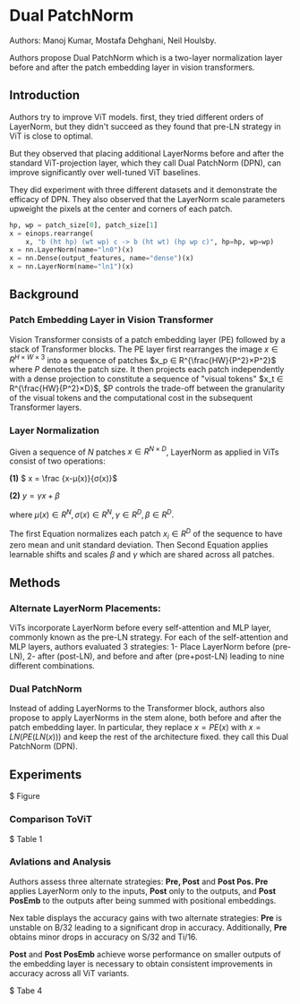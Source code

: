 # Dual PatchNorm

Authors: Manoj Kumar, Mostafa Dehghani, Neil Houlsby.

Authors propose Dual PatchNorm which is a two-layer normalization layer before and after the patch embedding layer in vision transformers.

## Introduction

Authors try to improve ViT models. first, they tried different orders of LayerNorm, but they didn't succeed as they found that pre-LN strategy in ViT is close to optimal.

But they observed that placing additional LayerNorms before and after the standard ViT-projection layer, which they call Dual PatchNorm (DPN), can improve significantly over well-tuned ViT baselines.

They did experiment with three different datasets and it demonstrate the efficacy of DPN. They also observed that the LayerNorm scale parameters upweight the pixels at the center and corners of each patch.

```python
hp, wp = patch_size[0], patch_size[1]
x = einops.rearrange(
	x, "b (ht hp) (wt wp) c -> b (ht wt) (hp wp c)", hp=hp, wp=wp)
x = nn.LayerNorm(name="ln0")(x)
x = nn.Dense(output_features, name="dense")(x)
x = nn.LayerNorm(name="ln1")(x)
```

## Background

### Patch Embedding Layer in Vision Transformer

Vision Transformer consists of a patch embedding layer (PE) followed by a stack of Transformer blocks. The PE layer first rearranges the image $x ∈ R^{H×W ×3}$  into a sequence of patches $x_p ∈ R^{\frac{HW}{P^2}×P^2}$ where $P$ denotes the patch size. It then projects each patch independently with a dense projection to constitute a sequence of "visual tokens" $x_t ∈ R^{\frac{HW}{P^2}×D}$, $P controls the trade-off between the granularity of the visual tokens and the computational cost in the subsequent Transformer layers.

### Layer Normalization

Given a sequence of $N$ patches $x ∈ R^{N ×D}$, LayerNorm as applied in ViTs consist of two operations:

**(1)**   $ x = \frac {x-µ(x)}{σ(x)}$

**(2)**   $y = γx + β$

where $µ(x) ∈ R^N , σ(x) ∈ R^N , γ ∈ R^D , β ∈ R^D$.

The first Equation normalizes each patch $x_i ∈ R^D$ of the sequence to have zero mean and unit standard deviation. Then Second Equation applies learnable shifts and scales $β$ and $γ$ which are shared across all patches.

## Methods

### Alternate LayerNorm Placements:

ViTs incorporate LayerNorm before every self-attention and MLP layer, commonly known as the pre-LN strategy. For each of the self-attention and MLP layers, authors evaluated 3 strategies: 1- Place LayerNorm before (pre-LN), 2- after (post-LN), and before and after (pre+post-LN) leading to nine different combinations.

### Dual PatchNorm

Instead of adding LayerNorms to the Transformer block, authors also propose to apply LayerNorms in the stem alone, both before and after the patch embedding layer. In particular, they replace $x=PE(x)$ with $x = LN(PE(LN(x)))$ and keep the rest of the architecture fixed. they call this Dual PatchNorm (DPN).

## Experiments

$ Figure

### Comparison ToViT

$ Table 1

### Avlations and Analysis

Authors assess three alternate strategies: **Pre, Post** and **Post Pos. Pre** applies LayerNorm only to the inputs, **Post** only to the outputs, and **Post PosEmb** to the outputs after being summed with positional embeddings.

Nex table displays the accuracy gains with two alternate strategies: **Pre** is unstable on B/32 leading to a significant drop in accuracy. Additionally, **Pre** obtains minor drops in accuracy on S/32 and Ti/16.

**Post** and **Post PosEmb** achieve worse performance on smaller outputs of the embedding layer is necessary to obtain consistent improvements in accuracy across all ViT variants.

$ Tabe 4
